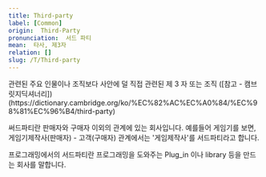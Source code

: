 ```yaml
---
title: Third-party
label: [Common]
origin:  Third-Party
pronunciation:  서드 파티
mean:  타사, 제3자
relation: []
slug: /T/Third-party
---
```


<content>

<p>관련된 주요 인물이나 조직보다 사안에 덜 직접 관련된 제 3 자 또는 조직
([참고 - 캠브릿지딕셔너리])(https://dictionary.cambridge.org/ko/%EC%82%AC%EC%A0%84/%EC%98%81%EC%96%B4/third-party)</p>
<p>써드파티란 판매자와 구매자 이외의 관계에 있는 회사입니다.
예를들어 게임기를 보면,
게임기제작사(판매자) - 고객(구매자) 관계에서는 '게임제작사'를 서드파티라고 합니다.</p>
<p>프로그래밍에서의 서드파티란 프로그래밍을 도와주는 Plug_in 이나 library 등을 만드는 회사를 말합니다.</p>

</content>

